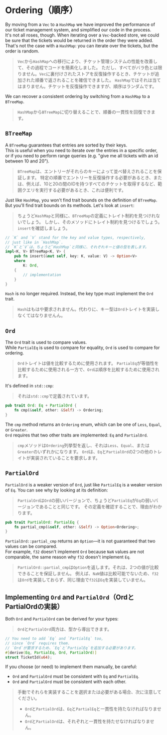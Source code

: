 # Ordering（順序）

By moving from a `Vec` to a `HashMap` we have improved the performance of our ticket management system,
and simplified our code in the process.\
It's not all roses, though. When iterating over a `Vec`-backed store, we could be sure that the tickets
would be returned in the order they were added.\
That's not the case with a `HashMap`: you can iterate over the tickets, but the order is random.

> `Vec`から`HashMap`への移行により、チケット管理システムの性能を改善して、その過程でコードを簡素化しました。
> ただし、すべてがバラ色とは限りません。`Vec`に裏付けされたストアを反復操作するとき、チケットが追加された順番で返されることを確信できました。
> `HashMap`ではそれは当てはまりません。チケットを反復操作できますが、順序はランダムです。

We can recover a consistent ordering by switching from a `HashMap` to a `BTreeMap`.

> `HashMap`から`BTreeMap`に切り替えることで、順番の一貫性を回復できます。

## `BTreeMap`

A `BTreeMap` guarantees that entries are sorted by their keys.\
This is useful when you need to iterate over the entries in a specific order, or if you need to
perform range queries (e.g. "give me all tickets with an id between 10 and 20").

> `BTreeMap`は、エントリーがそれらのキーによって並べ替えされることを保証します。
> 特定の順番でエントリーを反復操作する必要があるとき、または、例えば、10と20の間のIDを持つすべてのチケットを取得するなど、範囲クエリを実行する必要があるとき、これは便利です。

Just like `HashMap`, you won't find trait bounds on the definition of `BTreeMap`.
But you'll find trait bounds on its methods. Let's look at `insert`:

> ちょうど`HashMap`と同様に、`BTreeMap`の定義にトレイト制約を見つけれないでしょう。
> しかし、そのメソッドにトレイト制約を見つけるでしょう。`insert`を確認しましょう。

```rust
// `K` and `V` stand for the key and value types, respectively,
// just like in `HashMap`.
// `K`と`V`は、ちょうど`HashMap`と同様に、それぞれキーと値の型を表します。
impl<K, V> BTreeMap<K, V> {
    pub fn insert(&mut self, key: K, value: V) -> Option<V>
    where
        K: Ord,
    {
        // implementation
    }
}
```

`Hash` is no longer required. Instead, the key type must implement the `Ord` trait.

> `Hash`はもはや要求されません。代わりに、キー型は`Ord`トレイトを実装しなくてはなりませんん。

## `Ord`

The `Ord` trait is used to compare values.\
While `PartialEq` is used to compare for equality, `Ord` is used to compare for ordering.

> `Ord`トレイトは値を比較するために使用されます。
> `PartialEq`が等価性を比較するために使用される一方で、`Ord`は順序を比較するために使用されます。

It's defined in `std::cmp`:

> それは`std::cmp`で定義されています。

```rust
pub trait Ord: Eq + PartialOrd {
    fn cmp(&self, other: &Self) -> Ordering;
}
```

The `cmp` method returns an `Ordering` enum, which can be one
of `Less`, `Equal`, or `Greater`.\
`Ord` requires that two other traits are implemented: `Eq` and `PartialOrd`.

> `cmp`メソッドは`Ordering`列挙型を返し、それは`Less`、`Equal`、または`Greater`のいずれかになります。
> `Ord`は、`Eq`と`PartialOrd`の2つの他のトレイトが実装されていることを要求します。

## `PartialOrd`

`PartialOrd` is a weaker version of `Ord`, just like `PartialEq` is a weaker version of `Eq`.
You can see why by looking at its definition:

> `PartialOrd`は`Ord`の弱いバージョンで、ちょうど`PartialEq`が`Eq`の弱いバージョンであることと同じです。
> その定義を確認することで、理由がわかります。

```rust
pub trait PartialOrd: PartialEq {
    fn partial_cmp(&self, other: &Self) -> Option<Ordering>;
}
```

`PartialOrd::partial_cmp` returns an `Option`—it is not guaranteed that two values can
be compared.\
For example, `f32` doesn't implement `Ord` because `NaN` values are not comparable,
the same reason why `f32` doesn't implement `Eq`.

> `PartialOrd::partial_cmp`は`Option`を返します。それは、2つの値が比較できることを保証しません。
> 例えば、`NaN`値は比較可能でないため、`f32`は`Ord`を実装しておらず、同じ理由で`f32`は`Eq`を実装していません。

## Implementing `Ord` and `PartialOrd`（OrdとPartialOrdの実装）

Both `Ord` and `PartialOrd` can be derived for your types:

> `Ord`と`PartialOrd`両方は、型から導出できます。

```rust
// You need to add `Eq` and `PartialEq` too,
// since `Ord` requires them.
// `Ord`が要求するため、`Eq`と`PartialEq`を追加する必要があります。
#[derive(Eq, PartialEq, Ord, PartialOrd)]
struct TicketId(u64);
```

If you choose (or need) to implement them manually, be careful:

- `Ord` and `PartialOrd` must be consistent with `Eq` and `PartialEq`.
- `Ord` and `PartialOrd` must be consistent with each other.

> 手動でそれらを実装することを選択または必要がある場合、次に注意してください。
>
> - `Ord`と`PartialOrd`は、`Eq`と`PartialEq`と一貫性を持たなければなりません。
> - `Ord`と`PartialOrd`は、それぞれと一貫性を持たせなければなりません。
